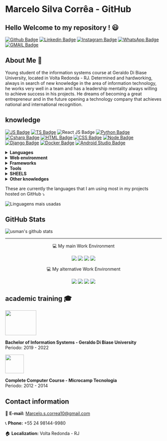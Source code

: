# Marcelo Silva Corrêa - GitHub
## Hello Welcome to my repository ! :smiley: 

[![Github Badge](https://img.shields.io/badge/GitHub-100000?style=for-the-badge&logo=github&logoColor=white&link=https://github.com/marcelo-s-correa/)](https://github.com/marcelo-s-correa)
[![Linkedin Badge](https://img.shields.io/badge/LinkedIn-0077B5?style=for-the-badge&logo=linkedin&logoColor=white&link=https://www.linkedin.com/in/marcelo-s-correa/)](https://www.linkedin.com/in/marcelo-s-correa/)
[![Instagram Badge](https://img.shields.io/badge/Instagram-E4405F?style=for-the-badge&logo=instagram&logoColor=white&link=https://www.instagram.com/marcelo.s.correa/)](https://www.instagram.com/marcelo.s.correa/)
[![WhatsApp Badge](https://img.shields.io/badge/WhatsApp-25D366?style=for-the-badge&logo=whatsapp&logoColor=white&link=https://api.whatsapp.com/send?phone=5524981449980&text=Ol%C3%A1%20Marcelo%20tudo%20bem%20!%20vim%20atrav%C3%A9s%20de%20seu%20reposit%C3%B3rio%20no%20GitHub)](https://api.whatsapp.com/send?phone=5524981449980&text=Ol%C3%A1%20Marcelo%20tudo%20bem%20!%20vim%20atrav%C3%A9s%20de%20seu%20reposit%C3%B3rio%20no%20GitHub)
[![GMAIL Badge](https://img.shields.io/badge/Gmail-D14836?style=for-the-badge&logo=gmail&logoColor=white&link=mailto:marcelo.s.correa10@gmail.com?subject=Olá%20again)](mailto:marcelo.s.correa10@gmail.com?subject=Ola%20again)

## About Me :memo:

Young student of the information systems course at Geraldo Di Biase University, located in Volta Redonda - RJ. Determined and hardworking, always in search of new knowledge in the area of information technology, he works very well in a team and has a leadership mentality always willing to achieve success in his projects. He dreams of becoming a great entrepreneur and in the future opening a technology company that achieves national and international recognition.

## knowledge 
[![JS Badge](https://img.shields.io/badge/JavaScript-F7DF1E?style=for-the-badge&logo=javascript&logoColor=black&link=https://www.javascript.com/)](https://www.javascript.com/)
[![TS Badge](https://img.shields.io/badge/TypeScript-007ACC?style=for-the-badge&logo=typescript&logoColor=white&link=https://www.typescriptlang.org/)](https://www.typescriptlang.org/)
![React JS Badge](https://img.shields.io/badge/React-20232A?style=for-the-badge&logo=react&logoColor=61DAFB)
[![Python Badge](https://img.shields.io/badge/Python-3776AB?style=for-the-badge&logo=python&logoColor=white&link=https://www.python.org/)](https://www.python.org/)
[![Csharp Badge](https://img.shields.io/badge/C%23-239120?style=for-the-badge&logo=c-sharp&logoColor=white&link=https://docs.microsoft.com/pt-br/dotnet/csharp/)](https://docs.microsoft.com/pt-br/dotnet/csharp/)
[![HTML Badge](https://img.shields.io/badge/HTML5-E34F26?style=for-the-badge&logo=html5&logoColor=white&link=https://www.w3.org/html/)](https://www.w3.org/html/)
[![CSS Badge](https://img.shields.io/badge/CSS3-1572B6?style=for-the-badge&logo=css3&logoColor=white&link=https://www.w3.org/Style/CSS/Overview.en.html)](https://www.w3.org/Style/CSS/Overview.en.html)
[![Node Badge](https://img.shields.io/badge/Node.js-43853D?style=for-the-badge&logo=node.js&logoColor=white&link=https://nodejs.org/pt-br/)](https://nodejs.org/pt-br/)
[![Django Badge](https://img.shields.io/badge/Django-092E20?style=for-the-badge&logo=django&logoColor=white&link=https://www.djangoproject.com/)](https://www.djangoproject.com/)
[![Docker Badge](https://img.shields.io/badge/Docker-2CA5E0?style=for-the-badge&logo=docker&logoColor=white&link=https://www.docker.com/)](https://www.docker.com/)
[![Android Studio Badge](https://img.shields.io/badge/Android_Studio-31c111?style=for-the-badge&logo=android&logoColor=white&link=https://www.docker.com/)](https://developer.android.com/studio)



<details closed>
  <summary><b>Languages</b></summary>
<br>
  <ul>
    <li> Java Script </li>
    <li> TypeScript </li>
    <li> Python </li>
    <li> C# </li>
  </ul>
</details>

<details closed>
  <summary><b>Web environment</b></summary>
<br>
  <ul>
    <li> HTML 5 </li>
    <li> CSS 3 </li>
    <li>REACT JS</li>
    <li> Node </li>
  </ul>
</details>

</details>

<details closed>
  <summary><b>Frameworks</b></summary>
<br>
  <ul>
    <li>DJANGO</li>
    <li>DJANGO-REST-FRAMEWORK</li>
    <li>ASPNET CORE MVC</li>
    <li>Next JS</li>
    <li>REACT NATIVE</li>
  </ul>
</details>

<details closed>
  <summary><b>Tools</b></summary>
<br>
  <ul>
    <li> Visual Studio Code</li>
    <li> Visual Studio 2019</li>
    <li> Github Atom</li>
    <li> Android Studio and JetBrains IDEs</li>
    <li> Bootstrap Studio</li>
    <li> SQLITE Studio </li>
    <li> DBeaver</li>
    <li> Beekeper Studio</li>
    <li> XAAMP </li>
    <li> Docker </li>
    <li> Oracle Virtual Box </li>
    <li> GenyMotion
    <li> InsoMnia</li>
    <li> Figma </li>
    <li> Canva </li>
    <li> Gimp </li>
    <li> Microsoft Office </li>
  </ul>
</details>

<details closed>
  <summary><b>SHEELS</b></summary>
<br>
  <ul>
    <li>Zsh</li>
    <li>Bash</li>
    <li>CMD</li>
  </ul>
</details>

<details closed>
  <summary><b>Other knowledges</b></summary>
<br>
  <ul>
    <li> Cloud backup</li>
    <li> Systems Virtualization </li>
    <li> Operating system installation</li>
    <li> Computer maintenance</li>
    <li> Network configuration</li>
    <li> ERM (Entity Relationship Model)</li>
    <li> UML (Unified Modeling Language)</li>
  </ul>
</details>

<p> These are currently the languages that I am using most in my projects hosted on GitHub ⤵ </p>

![Linguagens mais usadas](https://github-readme-stats.vercel.app/api/top-langs/?username=marcelo-s-correa&theme=dark)

<h2>GitHub Stats</h2>

![usman's github stats](https://github-readme-stats.vercel.app/api?username=marcelo-s-correa&show_icons=true&count_private=true&theme=dark)

<hr/>

<p align='center'>
  💻 My main Work Environment <br/><br/>
  <img src="https://img.shields.io/badge/Kubuntu_20.04_LTS-%230078D6.svg?&style=for-the-badge&logo=kubuntu&logoColor=white"/>
  <img src="https://img.shields.io/badge/RAM-8GB-%230071C5.svg?&style=for-the-badge&logoColor=white" />
  <img src="https://img.shields.io/badge/Intel-Core_I3_2100-0095f0?style=for-the-badge&logo=intel&logoColor=white"/>
  <img src="https://img.shields.io/badge/NVIDIA-GT210-b8fb42?style=for-the-badge&logo=nvidia&logoColor=white"/>
</p>

<p align='center'>
  💻 My alternative Work Environment <br/><br/>
  <img src="https://img.shields.io/badge/Windows_10_Pro-%230078D6.svg?&style=for-the-badge&logo=windows&logoColor=white"/>
  <img src="https://img.shields.io/badge/RAM-8GB-%230071C5.svg?&style=for-the-badge&logoColor=white" />
  <img src="https://img.shields.io/badge/AMD-Atlhon_II%20_X2%20_270-107C10?style=for-the-badge&logo=amd&logoColor=white"/>
  <img src="https://img.shields.io/badge/AMD-ATI_Radeon_3000_Graphics-ED1C24?style=for-the-badge&logo=amd&logoColor=white"/>
</p>
 
## academic training :mortar_board:

<img src="https://o.remove.bg/downloads/d8086614-125b-4a8a-91ee-fa8c7d2d423e/image-removebg-preview.png" width="100px" height="80px"/>
<p><b>Bachelor of Information Systems - Geraldo Di Biase University</b>
<br>Periodo: 2019 - 2022 </p>

<img src="https://images.educamaisbrasil.com.br/content/curso/instituicao/logo/g/microcamp.png" widh="70px" height="60px"/> 
<p><b>Complete Computer Course - Microcamp Tecnologia </b>
<br>Periodo: 2012 - 2014 </p>

## Contact information

:email: <b>E-mail:</b> Marcelo.s.correa10@gmail.com

:telephone_receiver: <b>Phone:</b> +55 24 98144-9980

:house: <b>Localization:</b> Volta Redonda - RJ

